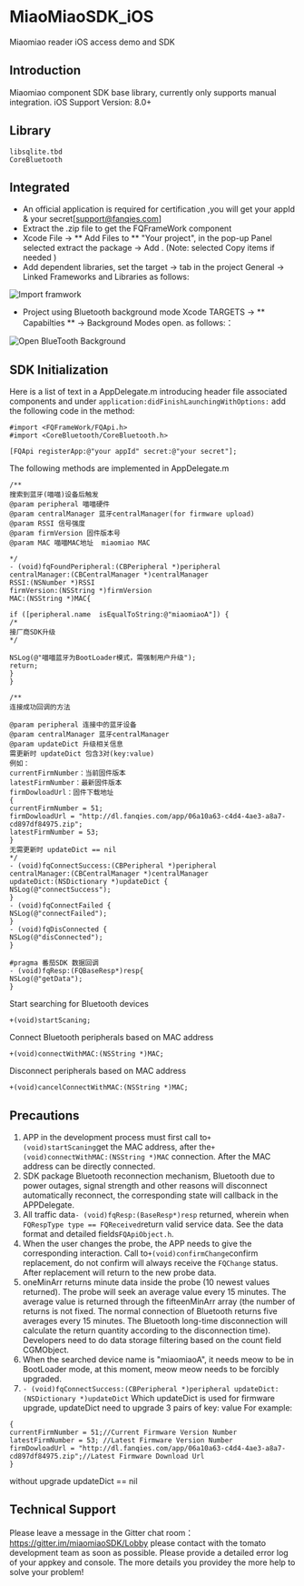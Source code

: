 # MiaoMiaoSDK_iOS
Miaomiao reader iOS access demo and SDK

## Introduction
Miaomiao component SDK base library, currently only supports manual integration. iOS Support Version: 8.0+

## Library
```
libsqlite.tbd
CoreBluetooth
```
## Integrated
- An official application is required for certification ,you will get your appId & your secret[support@fanqies.com]
- Extract the .zip file to get the FQFrameWork component
- Xcode File -> ** Add Files to ** "Your project", in the pop-up Panel selected extract the package -> Add . (Note: selected Copy items if needed )
- Add dependent libraries, set the target -> tab in the project General -> Linked Frameworks and Libraries as
follows:

![Import framwork](https://static.oschina.net/uploads/img/201711/02175110_FK4p.png "add Libraries")

- Project using Bluetooth background mode Xcode TARGETS -> ** Capabilties ** -> Background Modes open. as
follows:：

![Open BlueTooth Background](https://static.oschina.net/uploads/img/201711/03144056_WRpF.png "Background Modes")

## SDK Initialization
Here is a list of text in a AppDelegate.m introducing header file associated components and under  ```application:didFinishLaunchingWithOptions:``` add the following code in the method:
```
#import <FQFrameWork/FQApi.h>
#import <CoreBluetooth/CoreBluetooth.h>
```
```
[FQApi registerApp:@"your appId" secret:@"your secret"];
```
The following methods are implemented in AppDelegate.m
```
/**
搜索到蓝牙(喵喵)设备后触发
@param peripheral 喵喵硬件
@param centralManager 蓝牙centralManager(for firmware upload)
@param RSSI 信号强度
@param firmVersion 固件版本号
@param MAC 喵喵MAC地址  miaomiao MAC

*/
- (void)fqFoundPeripheral:(CBPeripheral *)peripheral
centralManager:(CBCentralManager *)centralManager
RSSI:(NSNumber *)RSSI
firmVersion:(NSString *)firmVersion
MAC:(NSString *)MAC{

if ([peripheral.name  isEqualToString:@"miaomiaoA"]) {
/*
接厂商SDK升级
*/

NSLog(@"喵喵蓝牙为BootLoader模式，需强制用户升级");
return;
}
}

/**
连接成功回调的方法

@param peripheral 连接中的蓝牙设备
@param centralManager 蓝牙centralManager
@param updateDict 升级相关信息
需更新时 updateDict 包含3对(key:value)
例如：
currentFirmNumber：当前固件版本
latestFirmNumber：最新固件版本
firmDowloadUrl：固件下载地址
{
currentFirmNumber = 51;
firmDowloadUrl = "http://dl.fanqies.com/app/06a10a63-c4d4-4ae3-a8a7-cd897df84975.zip";
latestFirmNumber = 53;
}
无需更新时 updateDict == nil
*/
- (void)fqConnectSuccess:(CBPeripheral *)peripheral
centralManager:(CBCentralManager *)centralManager
updateDict:(NSDictionary *)updateDict {
NSLog(@"connectSuccess");
}
- (void)fqConnectFailed {
NSLog(@"connectFailed");
}
- (void)fqDisConnected {
NSLog(@"disConnected");
}

#pragma 番茄SDK 数据回调
- (void)fqResp:(FQBaseResp*)resp{
NSLog(@"getData");
}
```
Start searching for Bluetooth devices
```
+(void)startScaning;
```
Connect Bluetooth peripherals based on MAC address
```
+(void)connectWithMAC:(NSString *)MAC;
```
Disconnect peripherals based on MAC address
```
+(void)cancelConnectWithMAC:(NSString *)MAC;
```
## Precautions
1. APP in the development process must first call to```+(void)startScaning```get the MAC address, after the```+(void)connectWithMAC:(NSString *)MAC``` connection. After the MAC address can be directly connected.
2. SDK package Bluetooth reconnection mechanism, Bluetooth due to power outages, signal strength and other reasons will disconnect automatically reconnect, the corresponding state will callback in the APPDelegate.
3. All traffic data```- (void)fqResp:(BaseResp*)resp``` returned, wherein when  ```FQRespType type == FQReceived```return valid service data. See the data format and detailed fields```FQApiObject.h```.
4. When the user changes the probe, the APP needs to give the corresponding interaction. Call to```+(void)confirmChange```confirm replacement, do not confirm will always receive the  ```FQChange``` status. After replacement will return to the new probe data.
5. oneMinArr returns minute data inside the probe (10 newest values ​​returned). The probe will seek an average value every 15 minutes. The average value is returned through the fifteenMinArr array (the number of returns is not fixed. The normal connection of Bluetooth returns five averages every 15 minutes. The Bluetooth long-time disconnection will calculate the return quantity according to the disconnection time). Developers need to do data storage filtering based on the count field CGMObject.
6. When the searched device name is "miaomiaoA", it needs meow to be in BootLoader mode, at this moment, meow meow needs to be forcibly upgraded.
7. ```- (void)fqConnectSuccess:(CBPeripheral *)peripheral updateDict:(NSDictionary *)updateDict``` Which updateDict is used for firmware upgrade, updateDict need to upgrade 3 pairs of key: value
For example:
```
{
currentFirmNumber = 51;//Current Firmware Version Number
latestFirmNumber = 53; //Latest Firmware Version Number
firmDowloadUrl = "http://dl.fanqies.com/app/06a10a63-c4d4-4ae3-a8a7-cd897df84975.zip";//Latest Firmware Download Url
}
```
without upgrade updateDict == nil


## Technical Support
Please leave a message in the Gitter chat room：https://gitter.im/miaomiaoSDK/Lobby
please contact with the tomato development team as soon as possible. Please provide a detailed error log of your appkey and console. The more details you providey the more help to solve your problem!

